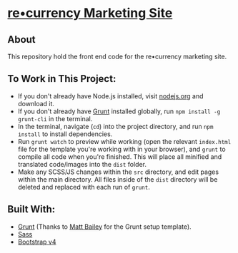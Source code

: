 # [re•currency Marketing Site](https://recurrency.io)

## About

This repository hold the front end code for the re•currency marketing site.

## To Work in This Project:

* If you don't already have Node.js installed, visit [nodejs.org](https://nodejs.org/en/) and download it.
* If you don't already have [Grunt](http://www.gruntjs.com) installed globally, run `npm install -g grunt-cli` in the terminal.
* In the terminal, navigate (`cd`) into the project directory, and run `npm install` to install dependencies.
* Run `grunt watch` to preview while working (open the relevant `index.html` file for the template you're working with in your browser), and `grunt` to compile all code when you're finished. This will place all minified and translated code/images into the `dist` folder.
* Make any SCSS/JS changes within the `src` directory, and edit pages within the main directory. All files inside of the `dist` directory will be deleted and replaced with each run of `grunt`.

## Built With:

* [Grunt](http://gruntjs.com/) (Thanks to [Matt Bailey](http://mattbailey.io/a-beginners-guide-to-grunt-redux/) for the Grunt setup template).
* [Sass](http://sass-lang.com/)
* [Bootstrap v4](http://getbootstrap.com/)